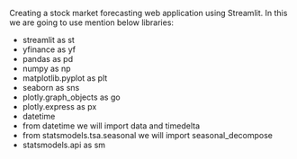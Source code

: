 Creating a stock market forecasting web application using Streamlit. In this we are going to use mention below libraries:
* streamlit as st
* yfinance as yf
* pandas as pd
* numpy as np
* matplotlib.pyplot as plt
* seaborn as sns
* plotly.graph_objects as go
* plotly.express as px
* datetime
* from datetime we will import data and timedelta
* from statsmodels.tsa.seasonal we will import seasonal_decompose
* statsmodels.api as sm
